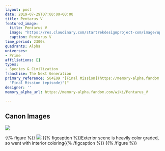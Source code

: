 ```yaml
---
layout: post
date: 2019-07-29T07:00:00+00:00
title: Pentarus V
featured_image:
  title: Pentarus V
  image: "https://res.cloudinary.com/startrekdesignproject-com/image/upload/v1564448880/PentarusV.png"
  caption: Pentarus V
time_period: 2300s
quadrants: Alpha
universes:
- Prime
affiliations: []
types:
- Species & Civilization
franchise: The Next Generation
primary_reference: S04E09 "[Final Mission](https://memory-alpha.fandom.com/wiki/Final_Mission
  "Final Mission (episode)")"
designer: ''
memory_alpha_url: https://memory-alpha.fandom.com/wiki/Pentarus_V

---
```

## Canon Images

![](https://res.cloudinary.com/startrekdesignproject-com/image/upload/v1564448880/PentarusV2.jpg)

{{% figure %}}
![](https://res.cloudinary.com/startrekdesignproject-com/image/upload/v1564448881/PentarusV1.jpg) {{% figcaption %}}Exterior scene is heavily color graded, so went with interior coloring{{% /figcaption %}} {{% /figure %}}